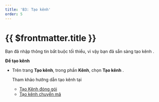 ```yaml
---
title: 'B3: Tạo kênh'
order: 5
---
```


# {{ $frontmatter.title }}

Bạn đã nhập thông tin bắt buộc tối thiểu, vì vậy bạn đã sẵn sàng tạo kênh \.

**Để tạo kênh**

+ Trên trang **Tạo kênh**, trong phần **Kênh**, chọn **Tạo kênh** \.

   Tham khảo hướng dẫn tạo kênh tại

   *   [Tạo Kênh đóng gói](../03-transcode-package-channel/02-create-package-channel.md)
   *   [Tạo kênh chuyển mã](../03-transcode-package-channel/03-create-transcode-channel.md) 